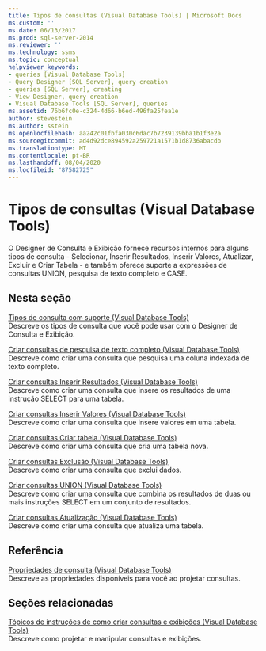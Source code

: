 ```yaml
---
title: Tipos de consultas (Visual Database Tools) | Microsoft Docs
ms.custom: ''
ms.date: 06/13/2017
ms.prod: sql-server-2014
ms.reviewer: ''
ms.technology: ssms
ms.topic: conceptual
helpviewer_keywords:
- queries [Visual Database Tools]
- Query Designer [SQL Server], query creation
- queries [SQL Server], creating
- View Designer, query creation
- Visual Database Tools [SQL Server], queries
ms.assetid: 76b6fc0e-c324-4d66-b6ed-496fa25fea1e
author: stevestein
ms.author: sstein
ms.openlocfilehash: aa242c01fbfa030c6dac7b7239139bba1b1f3e2a
ms.sourcegitcommit: ad4d92dce894592a259721a1571b1d8736abacdb
ms.translationtype: MT
ms.contentlocale: pt-BR
ms.lasthandoff: 08/04/2020
ms.locfileid: "87582725"
---
```

# <a name="types-of-queries-visual-database-tools"></a>Tipos de consultas (Visual Database Tools)
  O Designer de Consulta e Exibição fornece recursos internos para alguns tipos de consulta - Selecionar, Inserir Resultados, Inserir Valores, Atualizar, Excluir e Criar Tabela - e também oferece suporte a expressões de consultas UNION, pesquisa de texto completo e CASE.  
  
## <a name="in-this-section"></a>Nesta seção  
 [Tipos de consulta com suporte &#40;Visual Database Tools&#41;](visual-database-tools.md)  
 Descreve os tipos de consulta que você pode usar com o Designer de Consulta e Exibição.  
  
 [Criar consultas de pesquisa de texto completo &#40;Visual Database Tools&#41;](create-full-text-search-queries-visual-database-tools.md)  
 Descreve como criar uma consulta que pesquisa uma coluna indexada de texto completo.  
  
 [Criar consultas Inserir Resultados &#40;Visual Database Tools&#41;](create-insert-results-queries-visual-database-tools.md)  
 Descreve como criar uma consulta que insere os resultados de uma instrução SELECT para uma tabela.  
  
 [Criar consultas Inserir Valores &#40;Visual Database Tools&#41;](create-insert-values-queries-visual-database-tools.md)  
 Descreve como criar uma consulta que insere valores em uma tabela.  
  
 [Criar consultas Criar tabela &#40;Visual Database Tools&#41;](create-make-table-queries-visual-database-tools.md)  
 Descreve como criar uma consulta que cria uma tabela nova.  
  
 [Criar consultas Exclusão &#40;Visual Database Tools&#41;](delete-queries-visual-database-tools.md)  
 Descreve como criar uma consulta que exclui dados.  
  
 [Criar consultas UNION &#40;Visual Database Tools&#41;](create-union-queries-visual-database-tools.md)  
 Descreve como criar uma consulta que combina os resultados de duas ou mais instruções SELECT em um conjunto de resultados.  
  
 [Criar consultas Atualização &#40;Visual Database Tools&#41;](create-update-queries-visual-database-tools.md)  
 Descreve como criar uma consulta que atualiza uma tabela.  
  
## <a name="reference"></a>Referência  
 [Propriedades de consulta &#40;Visual Database Tools&#41;](query-properties-visual-database-tools.md)  
 Descreve as propriedades disponíveis para você ao projetar consultas.  
  
## <a name="related-sections"></a>Seções relacionadas  
 [Tópicos de instruções de como criar consultas e exibições &#40;Visual Database Tools&#41;](design-queries-and-views-how-to-topics-visual-database-tools.md)  
 Descreve como projetar e manipular consultas e exibições.  
  
  
